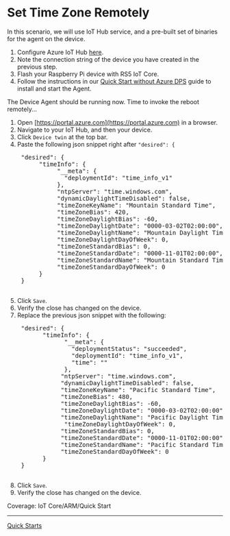 # Set Time Zone Remotely

In this scenario, we will use IoT Hub service, and a pre-built set of binaries for the agent on the device.

1. Configure Azure IoT Hub [here](configure-azure-iothub.md).
2. Note the connection string of the device you have created in the previous step.
3. Flash your Raspberry Pi device with RS5 IoT Core.
4. Follow the instructions in our [Quick Start without Azure DPS](../quick-start-without-dps.md) guide to install and start the Agent.

The Device Agent should be running now. Time to invoke the reboot remotely...

1. Open [https://portal.azure.com](https://portal.azure.com) in a browser.
2. Navigate to your IoT Hub, and then your device.
3. Click `Device twin` at the top bar.
4. Paste the following json snippet right after `"desired": {`
    <pre>
    "desired": {
         "timeInfo": {
              "__meta": {
                "deploymentId": "time_info_v1"
              },
              "ntpServer": "time.windows.com",
              "dynamicDaylightTimeDisabled": false,
              "timeZoneKeyName": "Mountain Standard Time",
              "timeZoneBias": 420,
              "timeZoneDaylightBias": -60,
              "timeZoneDaylightDate": "0000-03-02T02:00:00",
              "timeZoneDaylightName": "Mountain Daylight Time",
              "timeZoneDaylightDayOfWeek": 0,
              "timeZoneStandardBias": 0,
              "timeZoneStandardDate": "0000-11-01T02:00:00",
              "timeZoneStandardName": "Mountain Standard Time",
              "timeZoneStandardDayOfWeek": 0
         }
    }
    </pre>
5. Click `Save`.
6. Verify the close has changed on the device.
7. Replace the previous json snippet with the following:
    <pre>
    "desired": {
          "timeInfo": {
                "__meta": {
                  "deploymentStatus": "succeeded",
                  "deploymentId": "time_info_v1",
                  "time": "<ignore>"
                },
               "ntpServer": "time.windows.com",
               "dynamicDaylightTimeDisabled": false,
               "timeZoneKeyName": "Pacific Standard Time",
               "timeZoneBias": 480,
               "timeZoneDaylightBias": -60,
               "timeZoneDaylightDate": "0000-03-02T02:00:00",
               "timeZoneDaylightName": "Pacific Daylight Time",
                "timeZoneDaylightDayOfWeek": 0,
               "timeZoneStandardBias": 0,
               "timeZoneStandardDate": "0000-11-01T02:00:00",
               "timeZoneStandardName": "Pacific Standard Time",
               "timeZoneStandardDayOfWeek": 0
          }
    }
    </pre>
8. Click `Save`.
9. Verify the close has changed on the device.

Coverage: IoT Core/ARM/Quick Start

----

[Quick Starts](../quick-start.md)